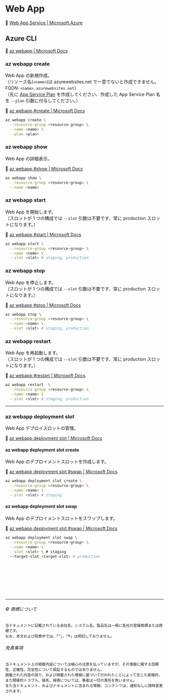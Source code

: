# Web App

:link: [Web App Service | Microsoft Azure](https://azure.microsoft.com/ja-jp/services/app-service/web/)  

## Azure CLI

:link: [az webapp | Microsoft Docs](https://docs.microsoft.com/ja-jp/cli/azure/webapp)  

### az webapp create

Web App の新規作成。  
（リソース名(`<name>`)は azurewebsites.net で一意でないと作成できません。FQDN: `<name>.azurewebsites.net`）  
（先に [App Service Plan](../appservice-plan/az.md) を作成してください、作成した App Service Plan 名を `--plan` 引数に付与してください。）  

:link: [az webapp #create | Microsoft Docs](https://docs.microsoft.com/ja-jp/cli/azure/webapp#az_webapp_create)

```bash
az webapp create \
  --resource-group <resource-group> \
  --name <name> \
  --plan <plan>
```

### az webapp show

Web App の詳細表示。  

:link: [az webapp #show | Microsoft Docs](https://docs.microsoft.com/ja-jp/cli/azure/webapp#az_webapp_show)

```bash
az webapp show \
  --resource-group <resource-group> \
  --name <name>
```

### az webapp start

Web App を開始します。  
（スロットが 1 つの構成では `--slot` 引数は不要です、常に production スロットになります。）  

:link: [az webapp #start | Microsoft Docs](https://docs.microsoft.com/ja-jp/cli/azure/webapp#az_webapp_start)   

```bash
az webapp start \
  --resource-group <resource-group> \
  --name <name> \
  --slot <slot> # staging, production
```

### az webapp stop

Web App を停止します。  
（スロットが 1 つの構成では `--slot` 引数は不要です、常に production スロットになります。）  

:link: [az webapp #stop | Microsoft Docs](https://docs.microsoft.com/ja-jp/cli/azure/webapp#az_webapp_stop)   

```bash
az webapp stop \
  --resource-group <resource-group> \
  --name <name> \
  --slot <slot> # staging, production
```

### az webapp restart

Web App を再起動します。  
（スロットが 1 つの構成では `--slot` 引数は不要です、常に production スロットになります。）  

:link: [az webapp #restart | Microsoft Docs](https://docs.microsoft.com/ja-jp/cli/azure/webapp#az_webapp_restart)   

```bash
az webapp restart  \
  --resource-group <resource-group> \
  --name <name> \
  --slot <slot> # staging, production
```

---

### az webapp deployment slot

Web App デプロイスロットの管理。  

:link: [az webapp deployment slot | Microsoft Docs](https://docs.microsoft.com/ja-jp/cli/azure/webapp/deployment/slot)  

#### az webapp deployment slot create

Web App のデプロイメントスロットを作成します。  

:link: [az webapp deployment slot #swap | Microsoft Docs](https://docs.microsoft.com/ja-jp/cli/azure/webapp/deployment/slot#az-webapp-deployment-slot-create)  

```bash
az webapp deployment slot create \
  --resource-group <resource-group> \
  --name <name> \
  --slot <slot> # staging
```

#### az webapp deployment slot swap

Web App のデプロイメントスロットをスワップします。  

:link: [az webapp deployment slot #swap | Microsoft Docs](https://docs.microsoft.com/ja-jp/cli/azure/webapp/deployment/slot#az-webapp-deployment-slot-swap)  

```bash
az webapp deployment slot swap \
  --resource-group <resource-group> \
  --name <name> \
  --slot <slot> \ # staging
  --target-slot <target-slot> # production
```





　  
　  
　  
　  
　  

* * *

###### :copyright: 商標について

<sup>当ドキュメントに記載されている会社名、システム名、製品名は一般に各社の登録商標または商標です。</sup>  
<sup>なお、本文および図表中では、「™」、「®」は明記しておりません。</sup>  

###### 免責事項  
<sup>当ドキュメント上の掲載内容については細心の注意を払っていますが、その情報に関する信頼性、正確性、完全性について保証するものではありません。</sup>  
<sup>掲載された内容の誤り、および掲載された情報に基づいて行われたことによって生じた直接的、また間接的トラブル、損失、損害については、筆者は一切の責任を負いません。</sup>  
<sup>また当ドキュメント、およびドキュメントに含まれる情報、コンテンツは、通知なしに随時変更されます。</sup>  
